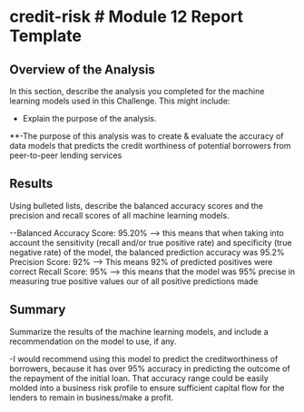 # credit-risk # Module 12 Report Template

## Overview of the Analysis

In this section, describe the analysis you completed for the machine learning models used in this Challenge. This might include:

* Explain the purpose of the analysis.

**-The purpose of this analysis was to create & evaluate the accuracy of data models that predicts the credit worthiness of potential borrowers from peer-to-peer lending services


## Results

Using bulleted lists, describe the balanced accuracy scores and the precision and recall scores of all machine learning models.


--Balanced Accuracy Score: 95.20% --> this means that when taking into account the sensitivity (recall and/or true positive rate) and specificity (true negative rate) of the model, the balanced prediction accuracy was 95.2%
Precision Score: 92% --> This means 92% of predicted positives were correct
Recall Score: 95% --> this means that the model was 95% precise in measuring true positive values our of all positive predictions made
## Summary

Summarize the results of the machine learning models, and include a recommendation on the model to use, if any. 

-I would recommend using this model to predict the creditworthiness of borrowers, because it has over 95% accuracy in predicting the outcome of the repayment of the initial loan. That accuracy range could be easily molded into a business risk profile to ensure sufficient capital flow for the lenders to remain in business/make a profit.
